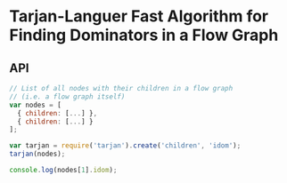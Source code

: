 # Tarjan-Languer Fast Algorithm for Finding Dominators in a Flow Graph

## API

```javascript
// List of all nodes with their children in a flow graph
// (i.e. a flow graph itself)
var nodes = [
  { children: [...] },
  { children: [...] }
];

var tarjan = require('tarjan').create('children', 'idom');
tarjan(nodes);

console.log(nodes[1].idom);
```

